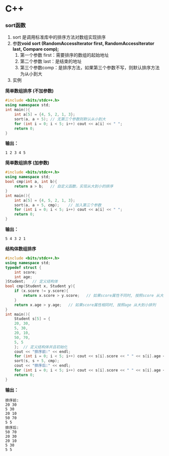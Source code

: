 # C++ 

### sort函数

1. sort 是调用标准库中的排序方法对数组实现排序
2. 参数**void sort (RandomAccessIterator first, RandomAccessIterator last, Compare comp);**
   1. 第一个参数 first：需要排序的数组的起始地址
   2. 第二个参数 last：是结束的地址
   3. 第三个参数comp：是排序方法，如果第三个参数不写，则默认排序方法为从小到大
3. 实例

**简单数组排序 (不加参数)**

```cpp
#include <bits/stdc++.h>
using namespace std;
int main(){
	int a[5] = {4, 5, 2, 1, 3};
	sort(a, a + 5);	// 无第三个参数则默认从小到大
	for (int i = 0; i < 5; i++)	cout << a[i] << " ";
	return 0;
}
```

**输出：**

```shell
1 2 3 4 5
```

**简单数组排序 (加参数)**

```cpp
#include <bits/stdc++.h>
using namespace std;
bool cmp(int a, int b){
	return a > b;	// 自定义函数，实现从大到小的排序
}
int main(){
	int a[5] = {4, 5, 2, 1, 3};
	sort(a, a + 5, cmp);	// 加入第三个参数
	for (int i = 0; i < 5; i++)	cout << a[i] << " ";
	return 0;
}
```

**输出：**

```shell
5 4 3 2 1
```

**结构体数组排序**

```cpp
#include <bits/stdc++.h>
using namespace std;
typedef struct {
	int score;
	int age;
}Student;	// 定义结构体
bool cmp(Student x, Student y){
	if (x.score != y.score){
		return x.score > y.score;	// 如果score属性不同时, 按照score 从大到小排列
	} 
	return x.age > y.age;	// 如果score属性相同时, 按照age 从大到小排列
}
int main(){
	Student s[5] = {
	20, 30, 
	5, 30, 
	20, 10, 
	50, 70,
	5, 5
	};	// 定义结构体并且初始化
	cout << "排序前:" << endl;
	for (int i = 0; i < 5; i++)	cout << s[i].score << " " << s[i].age << endl;
	sort(s, s + 5, cmp);
	cout << "排序后:" << endl;
	for (int i = 0; i < 5; i++)	cout << s[i].score << " " << s[i].age << endl;
	return 0;
}
```

**输出：**

```shell
排序前:
20 30
5 30
20 10
50 70
5 5
排序后:
50 70
20 30
20 10
5 30
5 5
```

